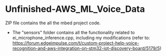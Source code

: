# Unfinished-AWS_ML_Voice_Data

ZIP file contains the all the mbed project code.

- The "sensors" folder contains all the functionality related to ei_microphone_inference.cpp, including my modifications (refer to: https://forum.edgeimpulse.com/t/custom-project-help-voice-recognition-and-aws-integration-on-stm32-iot-discovery-board/5179/5)

